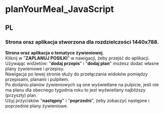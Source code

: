 # planYourMeal_JavaScript

## PL
### Strona oraz aplikacja stworzona dla rozdzielczości 1440x788.    
**Strona oraz aplikacja o tematyce żywieniowej**.  
Kliknij w "**ZAPLANUJ POSILKI**" w nawigacji, żeby przejść do aplikacji.  
Używając widżetów: "**dodaj przepis**" i "**dodaj plan**" możesz dodać własne plany żywieniowe i przepisy.  
Nawigacja po lewej stronie służy do przełączania widoków pomiędzy przepisami, planami i pulpitem.  
Po dodaniu planów żywieniowych są one wyświetlane na pulpicie, jeśli nie ma planu dla obecnego tygodnia roku to jest wyświetlany najbliższy (przyszły) plan.   
Użyj przycisków "**następny**" i "**poprzedni**", żeby zobaczyć następne i poprzednie plany żywieniowe.
